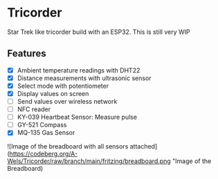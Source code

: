 # Tricorder

Star Trek like tricorder build with an ESP32.
This is still very WIP

## Features

- [x] Ambient temperature readings with DHT22
- [x] Distance measurements with ultrasonic sensor
- [x] Select mode with potentiometer
- [x] Display values on screen
- [ ] Send values over wireless network
- [ ] NFC reader
- [ ] KY-039 Heartbeat Sensor: Measure pulse
- [ ] GY-521 Compass
- [x] MQ-135 Gas Sensor

![Image of the breadboard with all sensors attached](https://codeberg.org/A-Wels/Tricorder/raw/branch/main/fritzing/breadboard.png "Image of the Breadboard)